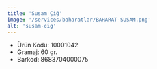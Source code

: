 ```yaml
---
title: 'Susam Çiğ'
image: '/services/baharatlar/BAHARAT-SUSAM.png'
alt: 'susam-cig'
---
```


* Ürün Kodu: 10001042 
* Gramaj: 60 gr. 
* Barkod: 8683704000075